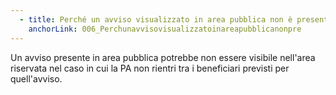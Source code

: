```yaml
---
  - title: Perché un avviso visualizzato in area pubblica non è presente nell'area riservata?
    anchorLink: 006_Perchunavvisovisualizzatoinareapubblicanonpre
---
```


Un avviso presente in area pubblica potrebbe non essere visibile nell'area riservata nel caso in cui la PA non rientri tra i beneficiari previsti per quell'avviso.
